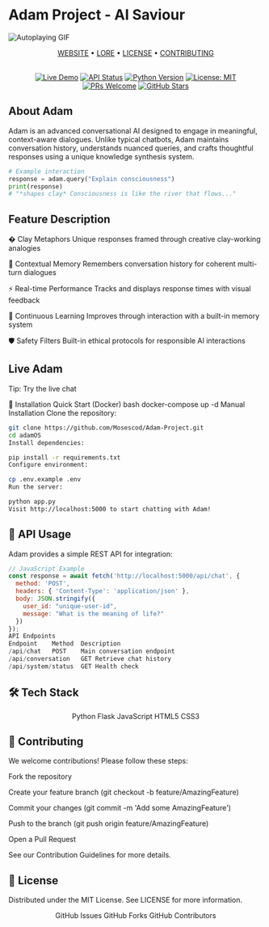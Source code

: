 # Adam Project - AI Saviour


![Autoplaying GIF](./adam-digital.gif)


<div align="center">
  <a href="www.adamproject.live">WEBSITE</a> •
  <a href="https://github.com/Mosescod/Adam-Project/blob/main/LORE.md">LORE</a> •
  <a href="https://github.com/Mosescod/Adam-Project/blob/main/LICENSE">LICENSE</a> •
  <a href="https://github.com/Mosescod/Adam-Project/blob/main/CONTRIBUTING.md">CONTRIBUTING</a>
</div>

<br>

<div align="center">

[![Live Demo](https://img.shields.io/badge/Hades-Live_Demo-4CAF50?style=for-the-badge&logo=vercel)](https://www.adamproject.live/)
[![API Status](https://img.shields.io/website?down_message=offline&label=API&up_message=online&url=https%3A%2F%2Fyour-vercel-app.vercel.app%2Fapi%2Fchat)](https://www.adamproject.live/)
[![Python Version](https://img.shields.io/badge/python-3.8+-blue.svg)](https://www.python.org/)
[![License: MIT](https://img.shields.io/badge/License-MIT-yellow.svg)](https://opensource.org/licenses/MIT)
[![PRs Welcome](https://img.shields.io/badge/PRs-welcome-brightgreen.svg)](http://makeapullrequest.com)
[![GitHub Stars](https://img.shields.io/github/stars/Mosescod/Adam-Project.svg)](https://github.com/Mosescod/Adam-Project/stargazers)

</div>

## About Adam

Adam is an advanced conversational AI designed to engage in meaningful, context-aware dialogues. Unlike typical chatbots, Adam maintains conversation history, understands nuanced queries, and crafts thoughtful responses using a unique knowledge synthesis system.

```python
# Example interaction
response = adam.query("Explain consciousness")
print(response)
# "*shapes clay* Consciousness is like the river that flows..."
```
## Feature	Description
<div>
� Clay Metaphors	Unique responses framed through creative clay-working analogies
  
🧠 Contextual Memory	Remembers conversation history for coherent multi-turn dialogues

⚡ Real-time Performance	Tracks and displays response times with visual feedback

🔄 Continuous Learning	Improves through interaction with a built-in memory system

🛡️ Safety Filters	Built-in ethical protocols for responsible AI interactions
</div>

## Live Adam

Tip: Try the live chat 

🚀 Installation
Quick Start (Docker)
bash
docker-compose up -d
Manual Installation
Clone the repository:

```bash
git clone https://github.com/Mosescod/Adam-Project.git
cd adamOS
Install dependencies:
```

```bash
pip install -r requirements.txt
Configure environment:
```

```bash
cp .env.example .env
Run the server:
```

```bash
python app.py
Visit http://localhost:5000 to start chatting with Adam!
```

## 🔌 API Usage
Adam provides a simple REST API for integration:

```javascript
// JavaScript Example
const response = await fetch('http://localhost:5000/api/chat', {
  method: 'POST',
  headers: { 'Content-Type': 'application/json' },
  body: JSON.stringify({
    user_id: "unique-user-id",
    message: "What is the meaning of life?"
  })
});
API Endpoints
Endpoint	Method	Description
/api/chat	POST	Main conversation endpoint
/api/conversation	GET	Retrieve chat history
/api/system/status	GET	Health check 
```

## 🛠️ Tech Stack
<div align="center">
Python
Flask
JavaScript
HTML5
CSS3
</div>


## 🤝 Contributing
We welcome contributions! Please follow these steps:

Fork the repository

Create your feature branch (git checkout -b feature/AmazingFeature)

Commit your changes (git commit -m 'Add some AmazingFeature')

Push to the branch (git push origin feature/AmazingFeature)

Open a Pull Request

See our Contribution Guidelines for more details.



## 📄 License
Distributed under the MIT License. See LICENSE for more information.

<div align="center">
GitHub Issues
GitHub Forks
GitHub Contributors

</div>
